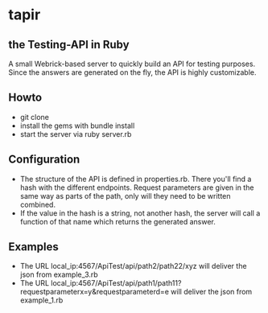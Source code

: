 # tapir
## the **T**esting-**API** in **R**uby

A small Webrick-based server to quickly build an API for testing purposes. Since the answers are generated on the fly, the API is highly customizable.

## Howto
* git clone
* install the gems with bundle install
* start the server via ruby server.rb

## Configuration
* The structure of the API is defined in properties.rb. There you'll find a hash with the different endpoints. Request parameters are given in the same way as parts of the path, only will they need to be written combined.
* If the value in the hash is a string, not another hash, the server will call a function of that name which returns the generated answer.

## Examples
* The URL local_ip:4567/ApiTest/api/path2/path22/xyz will deliver the json from example_3.rb
* The URL local_ip:4567/ApiTest/api/path1/path11?requestparameterx=y&requestparameterd=e will deliver the json from example_1.rb